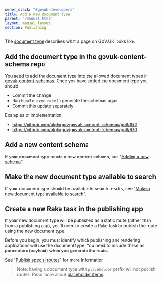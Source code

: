 ```yaml
---
owner_slack: "#govuk-developers"
title: Add a new document type
parent: "/manual.html"
layout: manual_layout
section: Publishing
---
```


The [document type][] describes what a page on GOV.UK looks like.

[document type]: /document-types.html

## Add the document type in the govuk-content-schema repo

You need to add the document type into the [allowed document types][] in [govuk-content-schemas][]. Once you have added the document type you should:

- Commit the change
- Run `bundle exec rake` to generate the schemas again
- Commit this update separately

Examples of implementation:

- <https://github.com/alphagov/govuk-content-schemas/pull/652>
- <https://github.com/alphagov/govuk-content-schemas/pull/630>

[allowed document types]: https://github.com/alphagov/govuk-content-schemas/blob/main/lib/govuk_content_schemas/allowed_document_types.yml
[govuk-content-schemas]: https://github.com/alphagov/govuk-content-schemas

## Add a new content schema

If your document type needs a new content schema, see "[Adding a new schema][]".

[Adding a new schema]: /apps/govuk-content-schemas/adding-a-new-schema.html

## Make the new document type available to search

If your document type should be available in search results, see "[Make a new document type available to search][]".

[Make a new document type available to search]: /manual/make-a-new-document-type-available-to-search.html

## Create a new Rake task in the publishing app

If your new document type will be published as a static route (rather than from a publishing app), you'll need to create a Rake task to publish the route using the new document type.

Before you begin, you must identify which publishing and rendering applications will use the document type. You need to include these as parameters (payload) when you generate the route.

See "[Publish special routes]" for more information.

> Note: having a document type with `placeholder` prefix will not publish routes. Read more about [placeholder items][placeholder-items].

[Publish special routes]: /manual/publish-special-routes.html
[placeholder-items]: https://docs.publishing.service.gov.uk/apps/content-store/placeholder_item.html
